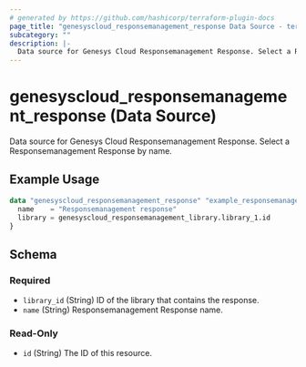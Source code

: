 ```yaml
---
# generated by https://github.com/hashicorp/terraform-plugin-docs
page_title: "genesyscloud_responsemanagement_response Data Source - terraform-provider-genesyscloud"
subcategory: ""
description: |-
  Data source for Genesys Cloud Responsemanagement Response. Select a Responsemanagement Response by name.
---
```


# genesyscloud_responsemanagement_response (Data Source)

Data source for Genesys Cloud Responsemanagement Response. Select a Responsemanagement Response by name.

## Example Usage

```terraform
data "genesyscloud_responsemanagement_response" "example_responsemanagement_response" {
  name    = "Responsemanagement response"
  library = genesyscloud_responsemanagement_library.library_1.id
}
```

<!-- schema generated by tfplugindocs -->
## Schema

### Required

- `library_id` (String) ID of the library that contains the response.
- `name` (String) Responsemanagement Response name.

### Read-Only

- `id` (String) The ID of this resource.
